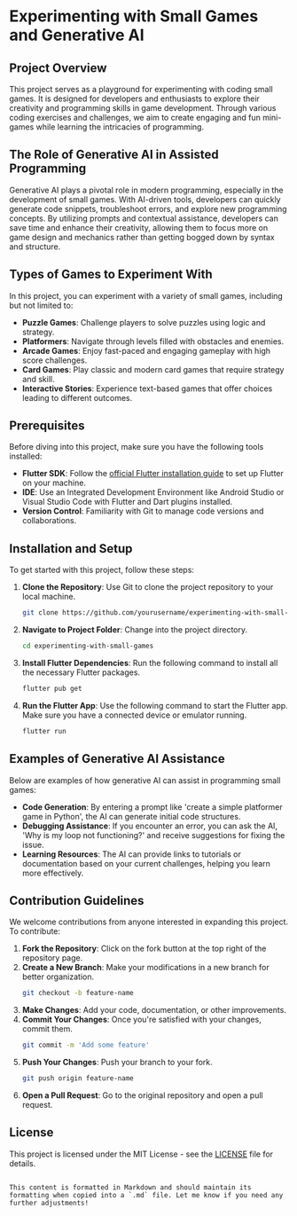 # Experimenting with Small Games and Generative AI

## Project Overview

This project serves as a playground for experimenting with coding small games. It is designed for developers and enthusiasts to explore their creativity and programming skills in game development. Through various coding exercises and challenges, we aim to create engaging and fun mini-games while learning the intricacies of programming.

## The Role of Generative AI in Assisted Programming

Generative AI plays a pivotal role in modern programming, especially in the development of small games. With AI-driven tools, developers can quickly generate code snippets, troubleshoot errors, and explore new programming concepts. By utilizing prompts and contextual assistance, developers can save time and enhance their creativity, allowing them to focus more on game design and mechanics rather than getting bogged down by syntax and structure.

## Types of Games to Experiment With

In this project, you can experiment with a variety of small games, including but not limited to:
- **Puzzle Games**: Challenge players to solve puzzles using logic and strategy.
- **Platformers**: Navigate through levels filled with obstacles and enemies.
- **Arcade Games**: Enjoy fast-paced and engaging gameplay with high score challenges.
- **Card Games**: Play classic and modern card games that require strategy and skill.
- **Interactive Stories**: Experience text-based games that offer choices leading to different outcomes.

## Prerequisites

Before diving into this project, make sure you have the following tools installed:
- **Flutter SDK**: Follow the [official Flutter installation guide](https://flutter.dev/docs/get-started/install) to set up Flutter on your machine.
- **IDE**: Use an Integrated Development Environment like Android Studio or Visual Studio Code with Flutter and Dart plugins installed.
- **Version Control**: Familiarity with Git to manage code versions and collaborations.

## Installation and Setup

To get started with this project, follow these steps:

1. **Clone the Repository**: Use Git to clone the project repository to your local machine.
   ```bash
   git clone https://github.com/yourusername/experimenting-with-small-games.git
   ```

2. **Navigate to Project Folder**: Change into the project directory.
   ```bash
   cd experimenting-with-small-games
   ```

3. **Install Flutter Dependencies**: Run the following command to install all the necessary Flutter packages.
   ```bash
   flutter pub get
   ```

4. **Run the Flutter App**: Use the following command to start the Flutter app. Make sure you have a connected device or emulator running.
   ```bash
   flutter run
   ```

## Examples of Generative AI Assistance

Below are examples of how generative AI can assist in programming small games:
- **Code Generation**: By entering a prompt like 'create a simple platformer game in Python', the AI can generate initial code structures.
- **Debugging Assistance**: If you encounter an error, you can ask the AI, 'Why is my loop not functioning?' and receive suggestions for fixing the issue.
- **Learning Resources**: The AI can provide links to tutorials or documentation based on your current challenges, helping you learn more effectively.

## Contribution Guidelines

We welcome contributions from anyone interested in expanding this project. To contribute:
1. **Fork the Repository**: Click on the fork button at the top right of the repository page.
2. **Create a New Branch**: Make your modifications in a new branch for better organization.
   ```bash
   git checkout -b feature-name
   ```
3. **Make Changes**: Add your code, documentation, or other improvements.
4. **Commit Your Changes**: Once you're satisfied with your changes, commit them.
   ```bash
   git commit -m 'Add some feature'
   ```
5. **Push Your Changes**: Push your branch to your fork.
   ```bash
   git push origin feature-name
   ```
6. **Open a Pull Request**: Go to the original repository and open a pull request.

## License

This project is licensed under the MIT License - see the [LICENSE](LICENSE) file for details.
```

This content is formatted in Markdown and should maintain its formatting when copied into a `.md` file. Let me know if you need any further adjustments!